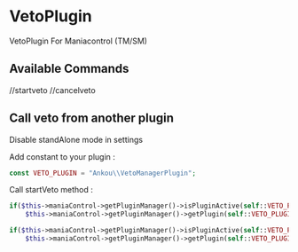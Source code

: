# VetoPlugin
VetoPlugin For Maniacontrol (TM/SM)

## Available Commands
//startveto
//cancelveto


## Call veto from another plugin
Disable standAlone mode in settings

Add constant to your plugin : 
```php
const VETO_PLUGIN = "Ankou\\VetoManagerPlugin";
```

Call startVeto method : 

```php
if($this->maniaControl->getPluginManager()->isPluginActive(self::VETO_PLUGIN))
    $this->maniaControl->getPluginManager()->getPlugin(self::VETO_PLUGIN)->startVeto("-ABBAA+ABX");

if($this->maniaControl->getPluginManager()->isPluginActive(self::VETO_PLUGIN))
    $this->maniaControl->getPluginManager()->getPlugin(self::VETO_PLUGIN)->cancelVeto();
```

